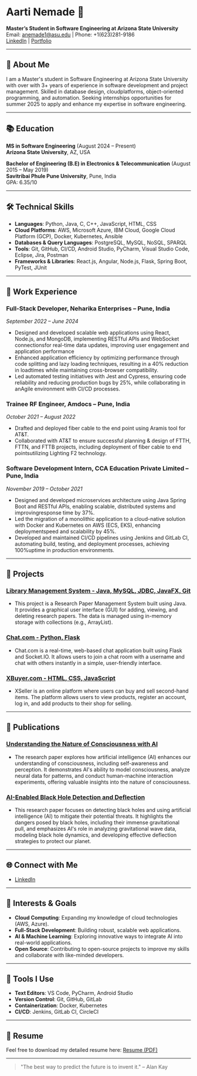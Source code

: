 # Aarti Nemade 👋

**Master’s Student in Software Engineering at Arizona State University**  
Email: [anemade1@asu.edu](mailto:anemade1@asu.edu) | Phone: +1(623)281-9186  
[LinkedIn](https://www.linkedin.com/in/aarti-nemade/) | [Portfolio](https://aartihn.github.io/)

---

## 🔎 About Me

I am a Master's student in Software Engineering at Arizona State University with over with 3+ years of experience in software development and project management. Skilled in database design, cloudplatforms, object-oriented programming, and automation. Seeking internships opportunities for summer 2025 to apply and enhance my expertise in software engineering.

---

## 📚 Education

**MS in Software Engineering**  (August 2024 – Present)  
**Arizona State University**, AZ, USA  

**Bachelor of Engineering (B.E) in Electronics & Telecommunication**  (August 2015 – May 2019)  
**Savitribai Phule Pune University**, Pune, India  
GPA: 6.35/10

---

## 🛠 Technical Skills

- **Languages**: Python, Java, C, C++, JavaScript, HTML, CSS
- **Cloud Platforms**: AWS, Microsoft Azure, IBM Cloud, Google Cloud Platform (GCP), Docker, Kubernetes, Ansible
- **Databases & Query Languages**: PostgreSQL, MySQL, NoSQL, SPARQL
- **Tools**: Git, GitHub, CI/CD, Android Studio, PyCharm, Visual Studio Code, Eclipse, Jira, Postman
- **Frameworks & Libraries**: React.js, Angular, Node.js, Flask, Spring Boot, PyTest, JUnit

---

## 💼 Work Experience

### **Full-Stack Developer**, Neharika Enterprises – Pune, India  
_September 2022 – June 2024_
- Designed and developed scalable web applications using React, Node.js, and MongoDB, implementing RESTful APIs and WebSocket connectionsfor real-time data updates, improving user engagement and application performance
- Enhanced application efficiency by optimizing performance through code splitting and lazy loading techniques, resulting in a 40% reduction in loadtimes while maintaining cross-browser compatibility.
- Led automated testing initiatives with Jest and Cypress, ensuring code reliability and reducing production bugs by 25%, while collaborating in anAgile environment with CI/CD processes.

### **Trainee RF Engineer**, Amdocs – Pune, India  
_October 2021 – August 2022_
- Drafted and deployed fiber cable to the end point using Aramis tool for AT&T.
- Collaborated with AT&T to ensure successful planning & design of FTTH, FTTN, and FTTB projects, including deployment of fiber cable to end pointsutilizing Lighting F2 technology.

### **Software Development Intern**, CCA Education Private Limited – Pune, India  
_November 2019 – October 2021_
- Designed and developed microservices architecture using Java Spring Boot and RESTful APIs, enabling scalable, distributed systems and improvingresponse time by 37%.
- Led the migration of a monolithic application to a cloud-native solution with Docker and Kubernetes on AWS (ECS, EKS), enhancing deploymentspeed and scalability by 45%.
- Developed and maintained CI/CD pipelines using Jenkins and GitLab CI, automating build, testing, and deployment processes, achieving 100%uptime in production environments.

---

## 🚀 Projects

### **[Library Management System - Java, MySQL, JDBC, JavaFX, Git](https://github.com/aartihn/Library_Management_System.git)**
- This project is a Research Paper Management System built using Java. It provides a graphical user interface (GUI) for adding, viewing, and deleting research papers. The data is managed using in-memory storage with collections (e.g., ArrayList).

### **[Chat.com - Python, Flask](https://github.com/aartihn/Chat.com.git)**
- Chat.com is a real-time, web-based chat application built using Flask and Socket.IO. It allows users to join a chat room with a username and chat with others instantly in a simple, user-friendly interface.

### **[XBuyer.com - HTML, CSS, JavaScript](https://github.com/aartihn/X-Buyer.git)**
- XSeller is an online platform where users can buy and sell second-hand items. The platform allows users to view products, register an account, log in, and add products to their shop for selling.
---

## 📄 Publications

### **[Understanding the Nature of Consciousness with AI](https://www.irjet.net/archives/V10/i8/IRJET-V10I843.pdf)**
- The research paper explores how artificial intelligence (AI) enhances our understanding of consciousness, including self-awareness and perception. It demonstrates AI's ability to model consciousness, analyze neural data for patterns, and conduct human-machine interaction experiments, offering valuable insights into the nature of consciousness.

### **[AI-Enabled Black Hole Detection and Deflection](https://www.irjet.net/archives/V10/i9/IRJET-V10I924.pdf)**
- This research paper focuses on detecting black holes and using artificial intelligence (AI) to mitigate their potential threats. It highlights the dangers posed by black holes, including their immense gravitational pull, and emphasizes AI's role in analyzing gravitational wave data, modeling black hole dynamics, and developing effective deflection strategies to protect our planet.

---

## 🌐 Connect with Me

- [LinkedIn](https://www.linkedin.com/in/aarti-nemade/)

---

## 🎯 Interests & Goals

- **Cloud Computing**: Expanding my knowledge of cloud technologies (AWS, Azure).
- **Full-Stack Development**: Building robust, scalable web applications.
- **AI & Machine Learning**: Exploring innovative ways to integrate AI into real-world applications.
- **Open Source**: Contributing to open-source projects to improve my skills and collaborate with like-minded developers.

---

## 🔧 Tools I Use

- **Text Editors**: VS Code, PyCharm, Android Studio
- **Version Control**: Git, GitHub, GitLab
- **Containerization**: Docker, Kubernetes
- **CI/CD**: Jenkins, GitLab CI, CircleCI

---

## 📜 Resume

Feel free to download my detailed resume here: [Resume (PDF)](https://aartihn.github.io/static/media/Aarti_Nemade_Resume.361733dc62346498bac6.pdf)

---

> "The best way to predict the future is to invent it." – Alan Kay
